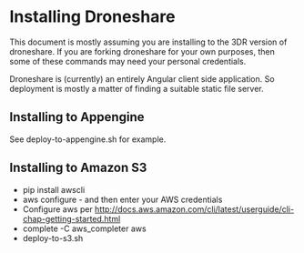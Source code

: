 # Installing Droneshare

This document is mostly assuming you are installing to the 3DR version of droneshare.  If you are forking droneshare for your own purposes, then some of these commands may need your personal credentials.

Droneshare is (currently) an entirely Angular client side application.  So deployment is mostly a matter of finding a suitable static file server.

## Installing to Appengine

See deploy-to-appengine.sh for example.

## Installing to Amazon S3

* pip install awscli
* aws configure - and then enter your AWS credentials
* Configure aws per http://docs.aws.amazon.com/cli/latest/userguide/cli-chap-getting-started.html
* complete -C aws_completer aws
* deploy-to-s3.sh
